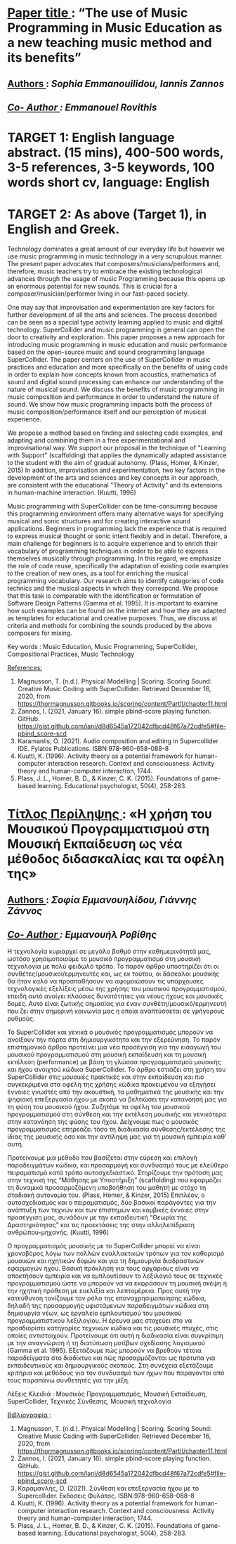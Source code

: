 # <u> Paper title </u>: “The use of Music Programming in Music Education as a new teaching music method and its benefits”

## <u> Authors </u>: <em> Sophia Emmanouilidou, Iannis Zannos
## <u> Co- Author </u>: Emmanouel Rovithis </em>

# TARGET 1: English language abstract. (15 mins), 400-500 words, 3-5 references, 3-5 keywords, 100 words short cv, language: English

# TARGET 2: As above (Target 1), in English and Greek.

Technology dominates a great amount of our everyday life but however we use music programming in music technology in a very scrupulous manner. The present paper advocates that composers/musicians/performers and, therefore, music teachers try to embrace the existing technological advances through the usage of music Programming because this opens up an enormous potential for new sounds. This is crucial for a composer/musician/performer living in our fast-paced society.

One may say that improvisation and experimentation are key factors for further development of all the arts and sciences. The process described can be seen as a special type activity learning applied to music and digital technology. SuperCollider and music programming in general can open the door to creativity and exploration. This paper proposes a new approach for introducing music programming in music education and music performance based on the open-source music and sound programming language SuperCollider. The paper centers on the use of SuperCollider in music practices and education and more specifically on the benefits of using code in order to explain how concepts known from acoustics, mathematics of sound and digital sound processing can enhance our understanding of the nature of musical sound. We discuss the benefits of music programming in music composition and performance in order to understand the nature of sound. We show how music programming impacts both the process of music composition/performance itself and our perception of musical experience.

We propose a method based on finding and selecting code examples, and adapting and combining them in a free experimentational and improvisational way. We support our proposal in the technique of "Learning with Support" (scaffolding) that applies the dynamically adapted assistance to the student with the aim of gradual autonomy. (Plass, Homer, & Kinzer, 2015) In addition, improvisation and experimentation, two key factors in the development of the arts and sciences and key concepts in our approach, are consistent with the educational "Theory of Activity" and its extensions in human-machine interaction. (Kuutti, 1996)

Music programming with SuperCollider can be time-consuming because this programming environment offers many alternative ways for specifying musical and sonic structures and for creating interactive sound applications. Beginners in programming lack the experience that is required to express musical thought or sonic intent flexibly and in detail. Therefore, a main challenge for beginners is to acquire experience and to enrich their vocabulary of programming techniques in order to be able to express themselves musically through programming. In this regard, we emphasize the role of code reuse, specifically the adaptation of existing code examples to the creation of new ones, as a tool for enriching the musical programming vocabulary. Our research aims to identify categories of code technics and the musical aspects in which they correspond. We propose that this task is comparable with the identification or formulation of Software Design Patterns (Gamma et al. 1995). It is important to examine how such examples can be found on the internet and how they are adapted as templates for educational and creative purposes. Thus, we discuss at criteria and methods for combining the sounds produced by the above composers for mixing.

Key words : Music Education, Music Programming, SuperCollider, Compositional Practices, Music Technology

<u> References: </u>

1.	Magnusson, T. (n.d.). Physical Modelling | Scoring. Scoring Sound: Creative Music Coding with SuperCollider. Retrieved December 16, 2020, from https://thormagnusson.gitbooks.io/scoring/content/PartII/chapter11.html
2.	Zannos, I. (2021, January 16). simple pbind-score playing function. GitHub. https://gist.github.com/iani/d8d6545a172042dfbcd48f67a72cdfe5#file-pbind_score-scd
3.	Karamanlis, O. (2021). Audio composition and editing in Supercollider IDE. Fylatos Publications. ISBN:978-960-658-088-8
4. Kuutti, K. (1996). Activity theory as a potential framework for human-computer interaction research. Context and consciousness: Activity theory and human-computer interaction, 1744.
5. Plass, J. L., Homer, B. D., & Kinzer, C. K. (2015). Foundations of game-based learning. Educational psychologist, 50(4), 258-283.

# <u> Τίτλος Περίληψης </u>: «Η χρήση του Μουσικού Προγραμματισμού στη Μουσική Εκπαίδευση ως νέα μέθοδος διδασκαλίας και τα οφέλη της»

## <u> Authors </u>: <em> Σοφία Εμμανουηλίδου, Γιάννης Ζάννος
## <u> Co- Author </u>: Εμμανουήλ Ροβίθης</em>

Η τεχνολογία κυριαρχεί σε μεγάλο βαθμό στην καθημερινότητά μας, ωστόσο χρησιμοποιούμε τo μουσικό προγραμματισμό στη μουσική τεχνολογία με πολύ φειδωλό τρόπο. Το παρόν άρθρο υποστηρίζει ότι οι συνθέτες/μουσικοί/ερμηνευτές και, ως εκ τούτου, οι δάσκαλοι μουσικής θα ήταν καλό να προσπαθήσουν να αφομοιώσουν τις υπάρχουσες τεχνολογικές εξελίξεις μέσω της χρήσης του μουσικού προγραμματισμού, επειδή αυτό ανοίγει πλούσιες δυνατότητες για νέους ήχους και μουσικές δομές. Αυτό είναι ζωτικής σημασίας για έναν συνθέτη/μουσικό/ερμηνευτή που ζει στην σημερινή κοινωνία μας η οποία αναπτύσσεται σε γρήγορους ρυθμούς.

Το SuperCollider και γενικά ο μουσικός προγραμματισμός μπορούν να ανοίξουν την πόρτα στη δημιουργικότητα και την εξερεύνηση. Το παρόν επιστημονικό άρθρο προτείνει μια νέα προσέγγιση για την εισαγωγή του μουσικού προγραμματισμού στη μουσική εκπαίδευση και τη μουσική εκτέλεση (performance) με βάση τη γλώσσα προγραμματισμού μουσικής και ήχου ανοιχτού κώδικα SuperCollider. To άρθρο εστιάζει στη χρήση του SuperCollider στις μουσικές πρακτικές και στην εκπαίδευση και πιο συγκεκριμένα στα οφέλη της χρήσης κώδικα προκειμένου να εξηγήσει έννοιες γνωστές από την ακουστική, τα μαθηματικά της μουσικής και την ψηφιακή επεξεργασία ήχου με σκοπό να βελτιώσει την κατανόησή μας για τη φύση του μουσικού ήχου. Συζητάμε τα οφέλη του μουσικού προγραμματισμού στη σύνθεση και την εκτέλεση μουσικής και γενικότερα στην κατανόηση της φύσης του ήχου. Δείχνουμε πως ο μουσικός προγραμματισμός επηρεάζει τόσο τη διαδικασία σύνθεσης/εκτέλεσης της ίδιας της μουσικής όσο και την αντίληψή μας για τη μουσική εμπειρία καθ’ αυτή.

Προτείνουμε μια μέθοδο που βασίζεται στην εύρεση και επιλογή παραδειγμάτων κώδικα, και προσαρμογή και συνδυασμό τους με ελεύθερο πειραματισμό κατά τρόπο αυτοσχεδιαστικό. Στηρίζουμε την πρόταση μας στην τεχνική της “Μάθησης με Υποστήριξη” (scaffolding) που εφαρμόζει τη δυναμικά προσαρμοζόμενη υποβοήθηση του μαθητή με στόχο τη σταδιακή αυτονομία του. (Plass, Homer, & Kinzer, 2015) Επιπλέον, ο αυτοσχεδιασμός και ο πειραματισμός, δύο βασικοί παράγοντες για την ανάπτυξη των τεχνών και των επιστημών και κομβικές έννοιες στην προσέγγιση μας, συνάδουν με την εκπαιδευτική “Θεωρία της Δραστηριότητας” και τις προεκτάσεις της στην αλληλεπίδραση ανθρώπου-μηχανής. (Kuutti, 1996)

Ο προγραμματισμός μουσικής με το SuperCollider μπορεί να είναι χρονοβόρος λόγω των πολλών εναλλακτικών τρόπων για τον καθορισμό μουσικών και ηχητικών δομών και για τη δημιουργία διαδραστικών εφαρμογών ήχου. Βασική πρόκληση για τους αρχάριους είναι να αποκτήσουν εμπειρία και να εμπλουτίσουν το λεξιλόγιό τους σε τεχνικές προγραμματισμού ώστε να μπορούν να να εκφράσουν τη μουσική σκέψη ή την ηχητική πρόθεση με ευελιξία και λεπτομέρεια. Προς αυτή την κατεύθυνση τονίζουμε τον ρόλο της επαναχρησιμοποίησης κώδικα, δηλαδή της προσαρμογής υφιστάμενων παραδειγμάτων κώδικα στη δημιουργία νέων, ως εργαλείο εμπλουτισμού του μουσικού προγραμματιστικού λεξιλογίου. Η έρευνα μας στοχεύει στο να προσδιορίσει κατηγορίες τεχνικών κώδικα και τις μουσικές πτυχές, στις οποίες αντιστοιχούν. Προτείνουμε ότι αυτή η διαδικασία είναι συγκρίσιμη με την αναγνώριση ή τη διατύπωση μοτίβων σχεδίασης λογισμικού (Gamma et al. 1995). Εξετάζουμε πώς μπορούν να βρεθούν τέτοια παραδείγματα στο διαδίκτυο και πώς προσαρμόζονται ως πρότυπα για εκπαιδευτικούς και δημιουργικούς σκοπούς. Στη συνέχεια εξετάζουμε κριτήρια και μεθόδους για τον συνδυασμό των ήχων που παράγονται από τους παραπάνω συνθετητές για την μίξη.

Λέξεις Κλειδιά : Μουσικός Προγραμματισμός, Μουσική Εκπαίδευση,  SuperCollider, Τεχνικές Σύνθεσης, Μουσική τεχνολογία

<u> Βιβλιογραφία </u>:
1.	Magnusson, T. (n.d.). Physical Modelling | Scoring. Scoring Sound: Creative Music Coding with SuperCollider. Retrieved December 16, 2020, from https://thormagnusson.gitbooks.io/scoring/content/PartII/chapter11.html
2.	Zannos, I. (2021, January 16). simple pbind-score playing function. GitHub. https://gist.github.com/iani/d8d6545a172042dfbcd48f67a72cdfe5#file-pbind_score-scd
3.	Καραμανλής, O. (2021). Σύνθεση και επεξεργασία ήχου με το Supercollider. Εκδόσεις Φυλάτος. ISBN:978-960-658-088-8
4. Kuutti, K. (1996). Activity theory as a potential framework for human-computer interaction research. Context and consciousness: Activity theory and human-computer interaction, 1744.
5. Plass, J. L., Homer, B. D., & Kinzer, C. K. (2015). Foundations of game-based learning. Educational psychologist, 50(4), 258-283.

